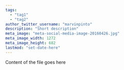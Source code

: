 ```yaml
---
tags:
  - "tag1"
  - "tag2"
author_twitter_username: "marvinpinto"
description: "Short description"
meta_image: "meta-social-media-image-20160426.jpg"
meta_image_width: 1272
meta_image_height: 682
lastmod: "set-date-here"
---
```


Content of the file goes here
